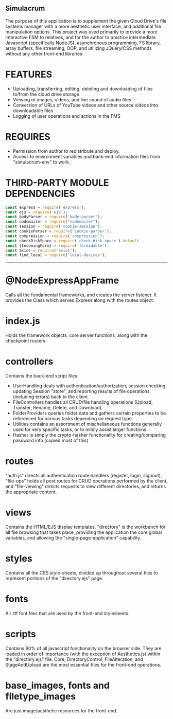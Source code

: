 ## Simulacrum
The purpose of this application is to supplement the given Cloud Drive's file systems manager with a more aesthetic user interface, and additional file manipulation options. This project was used primarily to provide a more interactive FSM to relatives, and for the author to practice intermediate Javascript (specifically NodeJS), asynchronous programming, FS library, array buffers, file streaming, OOP, and utilizing JQuery/CSS methods without any other front-end libraries.

# FEATURES
- Uploading, transferring, editing, deleting and downloading of files to/from the cloud drive storage
- Viewing of images, videos, and live sound of audio files
- Conversion of URLs of YouTube videos and other source videos into downloadable files
- Logging of user operations and actions in the FMS

# REQUIRES
- Permission from author to redistribute and deploy.
- Access to environment variables and back-end information files from "simulacrum-env" to work.

# THIRD-PARTY MODULE DEPENDENCIES
```js
const express = require('express');
const ejs = require('ejs');
const bodyParser = require('body-parser');
const nodemailer = require("nodemailer");
const session = require('cookie-session');
const cookieParser = require('cookie-parser');
const compression = require('compression');
const checkDiskSpace = require('check-disk-space').default
const {IncomingForm} = require('formidable');
const axios = require('axios');
const find_local = require('local-devices');
```
___________________________________________________________________________________
# @NodeExpressAppFrame 
Calls all the fundamental frameworks, and creates the server listener. It provides the Class which serves Express along with the routes object.

# index.js 
Holds the framework objects, core server functions, along with the checkpoint routers

# controllers 
Contains the back-end script files:
  * UserHandling deals with authentication/authorization, session checking, updating Session "store", and reporting results of file operations (including errors) back to the client
  * FileControllers handles all CRUD/file handling operations (Upload, Transfer, Rename, Delete, and Download). 
  * FolderProviders queries folder data and gathers certain properties to be referenced for various tasks depending on request type
  * Utilities contains an assortment of mischellaneous functions generally used for very specific tasks, or to mildly assist larger functions
  * Hasher is simply the crypto-hasher functionality for creating/comparing password info (copied most of this)

# routes 
"auth.js" directs all authentication route handlers (register, login, signout), "file-ops" holds all post routes for CRUD operations performed by the client, and "file-viewing" directs requests to view different directories, and returns the appropriate content.

# views 
Contains the HTML/EJS display templates. "directory" is the workbench for all file browsing that takes place, providing the application the core global variables, 
and allowing the "single-page-application" capability.

# styles
Contains all the CSS style-sheets, divided up throughout several files to represent portions of the "directory.ejs" page.

# fonts
All .ttf font files that are used by the front-end stylesheets.

# scripts
Contains 90% of all javascript functionality on the browser side. They are loaded in order of importance (with the exception of Aesthetics.js) within the "directory.ejs" file. 
Core, DirectoryControl, FileAlteration, and StageAndUpload are the most essential files for the front-end operations.

# base_images, fonts and filetype_images 
Are just image/aesthetic resources for the front-end.

